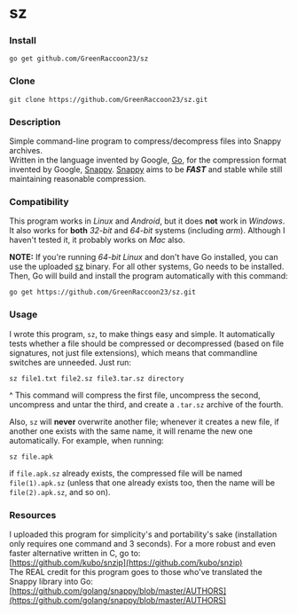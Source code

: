 # sz
### Install
    go get github.com/GreenRaccoon23/sz
### Clone
    git clone https://github.com/GreenRaccoon23/sz.git
### Description
Simple command-line program to compress/decompress files into Snappy archives.  
Written in the language invented by Google, [Go](https://golang.org/), for the compression format invented by Google, [Snappy](https://github.com/google/snappy). [Snappy](https://github.com/google/snappy) aims to be ***FAST*** and stable while still maintaining reasonable compression.  
### Compatibility
This program works in *Linux* and *Android*, but it does **not** work in *Windows*. It also works for **both** *32-bit* and *64-bit* systems (including *arm*). Although I haven't tested it, it probably works on *Mac* also.  
  
**NOTE:** If you're running *64-bit Linux* and don't have Go installed, you can use the uploaded [sz](https://github.com/GreenRaccoon23/sz/blob/master/sz) binary. For all other systems, Go needs to be installed. Then, Go will build and install the program automatically with this command:

    go get https://github.com/GreenRaccoon23/sz.git

### Usage
I wrote this program, `sz`, to make things easy and simple. It automatically tests whether a file should be compressed or decompressed (based on file signatures, not just file extensions), which means that commandline switches are unneeded. Just run:  

    sz file1.txt file2.sz file3.tar.sz directory

^ This command will compress the first file, uncompress the second, uncompress and untar the third, and create a `.tar.sz` archive of the fourth.  
  
Also, `sz` will **never** overwrite another file; whenever it creates a new file, if another one exists with the same name, it will rename the new one automatically. For example, when running:  

    sz file.apk

if `file.apk.sz` already exists, the compressed file will be named `file(1).apk.sz` (unless that one already exists too, then the name will be `file(2).apk.sz`, and so on).  
### Resources
I uploaded this program for simplicity's and portability's sake (installation only requires one command and 3 seconds). For a more robust and even faster alternative written in C, go to:  
[https://github.com/kubo/snzip](https://github.com/kubo/snzip)  
The REAL credit for this program goes to those who've translated the Snappy library into Go:
[https://github.com/golang/snappy/blob/master/AUTHORS](https://github.com/golang/snappy/blob/master/AUTHORS)
